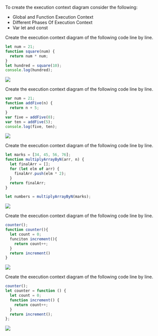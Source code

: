 To create the execution context diagram consider the following:

- Global and Function Execution Context
- Different Phases Of Execution Context
- Var let and const

Create the execution context diagram of the following code line by line.

```js
let num = 21;
function square(num) {
  return num * num;
}
let hundred = square(10);
console.log(hundred);
```
![](./image/one.jpg)

Create the execution context diagram of the following code line by line.

```js
var num = 21;
function addFive(n) {
  return n + 5;
}
var five = addFive(0);
var ten = addFive(5);
console.log(five, ten);
```
![](./image/two.jpg)

Create the execution context diagram of the following code line by line.

```js
let marks = [34, 45, 56, 76];
function multiplyArrayByN(arr, n) {
  let finalArr = [];
  for (let elm of arr) {
    finalArr.push(elm * 2);
  }
  return finalArr;
}

let numbers = multiplyArrayByN(marks);

```
![](./image/three.jpg)

Create the execution context diagram of the following code line by line.

```js
counter();
function counter(){
  let count = 0;
  funciton increment(){
    return count++;
  }
  return increment()
}
```
![](./image/four.jpg)

Create the execution context diagram of the following code line by line.

```js
counter();
let counter = function () {
  let count = 0;
  function increment() {
    return count++;
  }
  return increment();
};
```

![](./image/five.jpg)